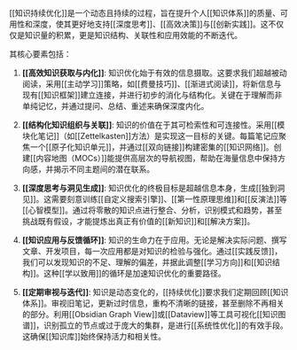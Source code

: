 
[[知识持续优化]]是一个动态且持续的过程，旨在提升个人[[知识体系]]的质量、可用性和深度，使其更好地支持[[深度思考]]、[[高效决策]]与[[创新实践]]。这不仅仅是知识量的积累，更是知识结构、关联性和应用效能的不断迭代。

其核心要素包括：

1.  **[[高效知识获取与内化]]**: 知识优化始于有效的信息摄取。这要求我们超越被动阅读，采用[[主动学习]]策略，如[[费曼技巧]]、[[渐进式阅读]]，将新信息与现有[[知识框架]]建立连接，并进行初步的消化与结构化。关键在于理解而非单纯记忆，并通过提问、总结、重述来确保深度内化。

2.  **[[结构化知识组织与关联]]**: 知识的价值在于其可检索性和可连接性。采用[[模块化笔记]]（如[[Zettelkasten]]方法）是实现这一目标的关键。每篇笔记应聚焦一个[[原子化知识单元]]，并通过[[双向链接]]构建密集的[[知识网络]]。创建[[内容地图（MOCs）]]能提供高层次的导航视图，帮助在海量信息中保持方向感，并揭示不同主题间的潜在联系。

3.  **[[深度思考与洞见生成]]**: 知识优化的终极目标是超越信息本身，生成[[独到洞见]]。这需要刻意训练[[自定义搜索引擎]]、[[第一性原理思维]]和[[反演法]]等[[心智模型]]。通过将零散的知识点进行整合、分析，识别模式和趋势，甚至挑战既有假设，才能提炼出真正有价值的[[新知识]]和[[解决方案]]。

4.  **[[知识应用与反馈循环]]**: 知识的生命力在于应用。无论是解决实际问题、撰写文章、开发项目，每一次应用都是对知识的检验与强化。通过[[实践反馈]]，我们可以发现知识的不足、理解的偏差，并据此调整[[学习方向]]和[[知识结构]]。这种[[学以致用]]的循环是加速知识优化的重要路径。

5.  **[[定期审视与迭代]]**: 知识是动态变化的，[[持续优化]]要求我们定期回顾[[知识体系]]。审视旧笔记，更新过时信息，重构不清晰的链接，甚至删除不再相关的部分。利用[[Obsidian Graph View]]或[[Dataview]]等工具可视化[[知识图谱]]，识别孤立的节点或过于庞大的集群，是进行[[系统性优化]]的有效手段。这确保[[知识库]]始终保持活力和相关性。